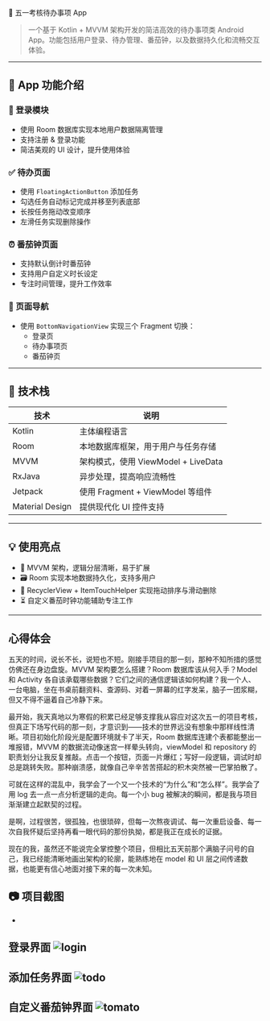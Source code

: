 🌟 五一考核待办事项 App

> 一个基于 Kotlin + MVVM 架构开发的简洁高效的待办事项类 Android App。功能包括用户登录、待办管理、番茄钟，以及数据持久化和流畅交互体验。

---

## 📱 App 功能介绍

### 🔐 登录模块
- 使用 Room 数据库实现本地用户数据隔离管理
- 支持注册 & 登录功能
- 简洁美观的 UI 设计，提升使用体验

### ✅ 待办页面
- 使用 `FloatingActionButton` 添加任务
- 勾选任务自动标记完成并移至列表底部
- 长按任务拖动改变顺序
- 左滑任务实现删除操作

### ⏰ 番茄钟页面
- 支持默认倒计时番茄钟
- 支持用户自定义时长设定
- 专注时间管理，提升工作效率

### 🔁 页面导航
- 使用 `BottomNavigationView` 实现三个 Fragment 切换：
  - 登录页
  - 待办事项页
  - 番茄钟页

---

## 🧩 技术栈

| 技术       | 说明                            |
|------------|---------------------------------|
| Kotlin     | 主体编程语言                    |
| Room       | 本地数据库框架，用于用户与任务存储 |
| MVVM       | 架构模式，使用 ViewModel + LiveData |
| RxJava     | 异步处理，提高响应流畅性         |
| Jetpack    | 使用 Fragment + ViewModel 等组件 |
| Material Design | 提供现代化 UI 控件支持       |

---

## 💡 使用亮点

- 🧠 MVVM 架构，逻辑分层清晰，易于扩展
- 🗃 Room 实现本地数据持久化，支持多用户
- 🔁 RecyclerView + ItemTouchHelper 实现拖动排序与滑动删除
- ⏳ 自定义番茄时钟功能辅助专注工作

---

## 心得体会
五天的时间，说长不长，说短也不短。刚接手项目的那一刻，那种不知所措的感觉仿佛还在身边盘旋。MVVM 架构要怎么搭建？Room 数据库该从何入手？Model 和 Activity 各自该承载哪些数据？它们之间的通信逻辑该如何构建？我一个人、一台电脑，坐在书桌前翻资料、查源码、对着一屏幕的红字发呆，脑子一团浆糊，但又不得不逼着自己冷静下来。

最开始，我天真地以为寒假的积累已经足够支撑我从容应对这次五一的项目考核，但真正下场写代码的那一刻，才意识到——技术的世界远没有想象中那样线性清晰。项目初始化阶段光是配置环境就卡了半天，Room 数据库连建个表都能整出一堆报错，MVVM 的数据流动像迷宫一样晕头转向，viewModel 和 repository 的职责划分让我反复推敲。点击一个按钮，页面一片爆红；写好一段逻辑，调试时却总是跳转失败。那种崩溃感，就像自己辛辛苦苦搭起的积木突然被一巴掌拍散了。

可就在这样的混乱中，我学会了一个又一个技术的“为什么”和“怎么样”。我学会了用 log 去一点一点分析逻辑的走向。每一个小 bug 被解决的瞬间，都是我与项目渐渐建立起默契的过程。

是啊，过程很苦，很孤独，也很琐碎，但每一次熬夜调试、每一次重启设备、每一次自我怀疑后坚持再看一眼代码的那份执拗，都是我正在成长的证据。

现在的我，虽然还不能说完全掌控整个项目，但相比五天前那个满脑子问号的自己，我已经能清晰地画出架构的轮廓，能熟练地在 model 和 UI 层之间传递数据，也能更有信心地面对接下来的每一次未知。
## 📷 项目截图
-
 登录界面
![login](picture/login.gif)
-
 添加任务界面
 ![todo](picture/todo.gif)
-
  自定义番茄钟界面
 ![tomato](picture/tomato.gif)
-

